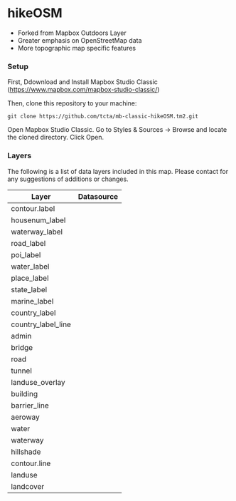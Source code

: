 # hikeOSM

- Forked from Mapbox Outdoors Layer
- Greater emphasis on OpenStreetMap data
- More topographic map specific features

### Setup
First, Ddownload and Install Mapbox Studio Classic (https://www.mapbox.com/mapbox-studio-classic/)

Then, clone this repository to your machine:

	git clone https://github.com/tcta/mb-classic-hikeOSM.tm2.git

Open Mapbox Studio Classic. Go to Styles & Sources -> Browse and locate the cloned directory. Click Open.

### Layers
The following is a list of data layers included in this map. Please contact for any suggestions of additions or changes.

|     Layer     |     Datasource     |
| ------------- | ------------------ |
|contour.label||
|housenum_label||
|waterway_label||
|road_label||
|poi_label||
|water_label||
|place_label||
|state_label||
|marine_label||
|country_label||
|country_label_line||
|admin||
|bridge||
|road||
|tunnel||
|landuse_overlay||
|building||
|barrier_line||
|aeroway||
|water||
|waterway||
|hillshade||
|contour.line||
|landuse||
|landcover||

